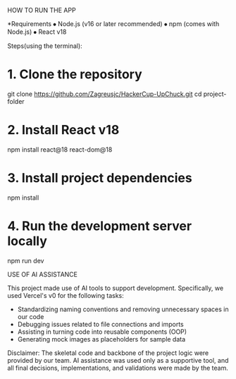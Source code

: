 HOW TO RUN THE APP

*Requirements
⦁	Node.js (v16 or later recommended)
⦁	npm (comes with Node.js)
⦁	React v18

Steps(using the terminal):

# 1. Clone the repository
git clone https://github.com/Zagreusjc/HackerCup-UpChuck.git
cd project-folder

# 2. Install React v18
npm install react@18 react-dom@18

# 3. Install project dependencies
npm install

# 4. Run the development server locally
npm run dev


USE OF AI ASSISTANCE

This project made use of AI tools to support development. Specifically, we used Vercel's v0 for the following tasks:

- Standardizing naming conventions and removing unnecessary spaces in our code
- Debugging issues related to file connections and imports
- Assisting in turning code into reusable components (OOP)
- Generating mock images as placeholders for sample data

Disclaimer: The skeletal code and backbone of the project logic were provided by our team. AI assistance was used only as a supportive tool, and all final decisions, implementations, and validations were made by the team.
